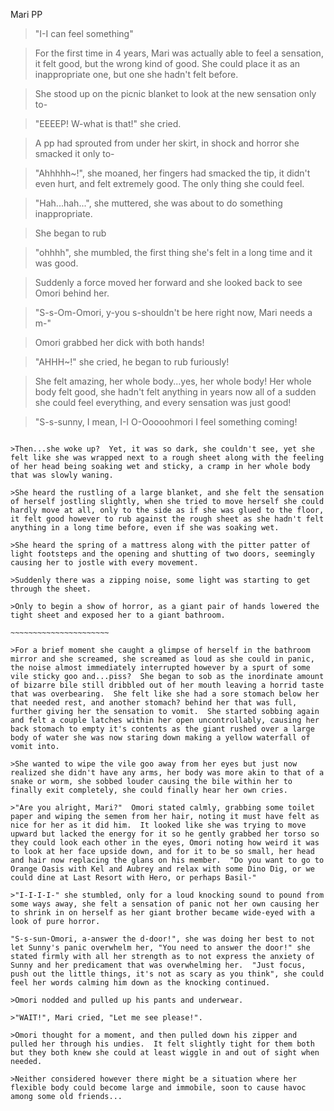 Mari PP

>"I-I can feel something"

>For the first time in 4 years, Mari was actually able to feel a sensation, it felt good, but the wrong kind of good.  She could place it as an inappropriate one, but one she hadn't felt before.

>She stood up on the picnic blanket to look at the new sensation only to-

>"EEEEP!  W-what is that!" she cried.

>A pp had sprouted from under her skirt, in shock and horror she smacked it only to-

>"Ahhhhh~!", she moaned, her fingers had smacked the tip, it didn't even hurt, and felt extremely good.  The only thing she could feel.

>"Hah...hah...", she muttered, she was about to do something inappropriate.

>She began to rub

>"ohhhh", she mumbled, the first thing she's felt in a long time and it was good.

>Suddenly a force moved her forward and she looked back to see Omori behind her.

>"S-s-Om-Omori, y-you s-shouldn't be here right now, Mari needs a m-"

>Omori grabbed her dick with both hands!

>"AHHH~!" she cried, he began to rub furiously!

>She felt amazing, her whole body...yes, her whole body!  Her whole body felt good, she hadn't felt anything in years now all of a sudden she could feel everything, and every sensation was just good!

>"S-s-sunny, I mean, I-I O-Ooooohmori I feel something coming!

~~~~~~~~~~~~~~~~~~~~~~~~

>Then...she woke up?  Yet, it was so dark, she couldn't see, yet she felt like she was wrapped next to a rough sheet along with the feeling of her head being soaking wet and sticky, a cramp in her whole body that was slowly waning.

>She heard the rustling of a large blanket, and she felt the sensation of herself jostling slightly, when she tried to move herself she could hardly move at all, only to the side as if she was glued to the floor, it felt good however to rub against the rough sheet as she hadn't felt anything in a long time before, even if she was soaking wet.

>She heard the spring of a mattress along with the pitter patter of light footsteps and the opening and shutting of two doors, seemingly causing her to jostle with every movement.

>Suddenly there was a zipping noise, some light was starting to get through the sheet.

>Only to begin a show of horror, as a giant pair of hands lowered the tight sheet and exposed her to a giant bathroom.

~~~~~~~~~~~~~~~~~~~~~~

>For a brief moment she caught a glimpse of herself in the bathroom mirror and she screamed, she screamed as loud as she could in panic, the noise almost immediately interrupted however by a spurt of some vile sticky goo and...piss?  She began to sob as the inordinate amount of bizarre bile still dribbled out of her mouth leaving a horrid taste that was overbearing.  She felt like she had a sore stomach below her that needed rest, and another stomach? behind her that was full, further giving her the sensation to vomit.  She started sobbing again and felt a couple latches within her open uncontrollably, causing her back stomach to empty it's contents as the giant rushed over a large body of water she was now staring down making a yellow waterfall of vomit into.

>She wanted to wipe the vile goo away from her eyes but just now realized she didn't have any arms, her body was more akin to that of a snake or worm, she sobbed louder causing the bile within her to finally exit completely, she could finally hear her own cries.

>"Are you alright, Mari?"  Omori stated calmly, grabbing some toilet paper and wiping the semen from her hair, noting it must have felt as nice for her as it did him.  It looked like she was trying to move upward but lacked the energy for it so he gently grabbed her torso so they could look each other in the eyes, Omori noting how weird it was to look at her face upside down, and for it to be so small, her head and hair now replacing the glans on his member.  "Do you want to go to Orange Oasis with Kel and Aubrey and relax with some Dino Dig, or we could dine at Last Resort with Hero, or perhaps Basil-"

>"I-I-I-I-" she stumbled, only for a loud knocking sound to pound from some ways away, she felt a sensation of panic not her own causing her to shrink in on herself as her giant brother became wide-eyed with a look of pure horror.

"S-s-sun-Omori, a-answer the d-door!", she was doing her best to not let Sunny's panic overwhelm her, "You need to answer the door!" she stated firmly with all her strength as to not express the anxiety of Sunny and her predicament that was overwhelming her.  "Just focus, push out the little things, it's not as scary as you think", she could feel her words calming him down as the knocking continued.

>Omori nodded and pulled up his pants and underwear.

>"WAIT!", Mari cried, "Let me see please!".

>Omori thought for a moment, and then pulled down his zipper and pulled her through his undies.  It felt slightly tight for them both but they both knew she could at least wiggle in and out of sight when needed.

>Neither considered however there might be a situation where her flexible body could become large and immobile, soon to cause havoc among some old friends...